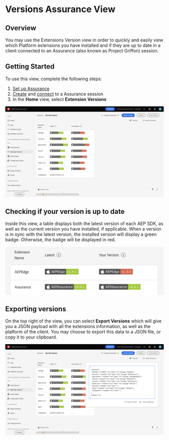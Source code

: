 # Versions Assurance View

## Overview

You may use the Extensions Version view in order to quickly and easily view which Platform extensions you have installed and if they are up to date in a client connected to an Assurance (also known as Project Griffon) session. 

## Getting Started

To use this view, complete the following steps:

1. [Set up Assurance](../set-up-project-griffon.md)
2. [Create](./README.md#creating-sessions) and [connect](./README.md#connecting-to-a-session) to a Assurance session
3. In the **Home** view, select **Extension Versions**

![Extension Versions](../../../.gitbook/assets/versions-extension.png)

## Checking if your version is up to date

Inside this view, a table displays both the latest version of each AEP SDK, as well as the current version you have installed, if applicable. When a version is in sync with the latest version, the installed version will display a green badge. Otherwise, the badge will be displayed in red.

![Extension Versions Comparison](../../../.gitbook/assets/versions-extension-version.png)

## Exporting versions

On the top right of the view, you can select **Export Versions** which will give you a JSON payload with all the extensions information, as well as the platform of the client. You may choose to export this data to a JSON file, or copy it to your clipboard.

![Extension Versions Export](../../../.gitbook/assets/versions-extension-export.png)
